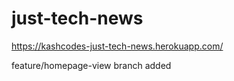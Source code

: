 # just-tech-news
https://kashcodes-just-tech-news.herokuapp.com/

feature/homepage-view branch added 